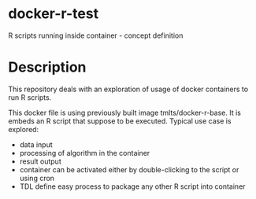 # docker-r-test

R scripts running inside container - concept definition

# Description

This repository deals with an exploration of usage of docker containers to run R scripts.

This docker file is using previously built image tmlts/docker-r-base. It is embeds an R script that suppose to be executed. Typical use case is explored:

- data input
- processing of algorithm in the container
- result output
- container can be activated either by double-clicking to the script or using cron
- TDL define easy process to package any other R script into container